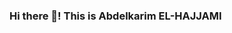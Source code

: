 ### Hi there 👋! This is Abdelkarim EL-HAJJAMI

<!--
**AbdelKarimEL-HAJJAMI/AbdelKarimEL-HAJJAMI** is a ✨ _special_ ✨ repository because its `README.md` (this file) appears on your GitHub profile.

I’m currently a M1 computer science engineering student @ENSEEIHT 🤓.
Passionate about new technologies and innovation, I have a particular interest in Data Science 📊 and ML 🤖.
👉 I'm an autonomous person who is not afraid to take initiative and can get things done.
🔭 I’m currently working on a Notebook of a PCA based face recongition system that I did during my studies last year.
📫 How to reach me: 
[[params.social]]
    icon = "linkedin"
    icon_pack = "fa"
    link = "//linkedin.com/in/elhajjami-abdelkarim/"
 [[params.social]]
    icon = "twitter"
    icon_pack = "fa"
    link = "//twitter.com/karimelhajjami_"

